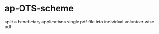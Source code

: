 # ap-OTS-scheme
split a beneficiary applications single pdf file into individual volunteer wise pdf
